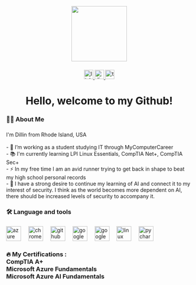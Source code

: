 <div align="center">
  <img height="150" src="https://drive.google.com/file/d/1NE-yM8mJ4dj_lXngMLY0fa7vlyskXNfb/view?usp=sharing"  />
</div>

###

<div align="center">
  <a href="https://www.linkedin.com/in/dillin-alexander-17550b31a/" target="_blank">
    <img src="https://img.shields.io/static/v1?message=LinkedIn&logo=linkedin&label=&color=0077B5&logoColor=white&labelColor=&style=for-the-badge" height="25" alt="linkedin logo"  />
  </a>
  <a href="discordapp.com/users/strongmand92" target="_blank">
    <img src="https://img.shields.io/static/v1?message=Discord&logo=discord&label=&color=7289DA&logoColor=white&labelColor=&style=for-the-badge" height="25" alt="discord logo"  />
  </a>
  <a href="https://tryhackme.com/r/p/Dillin.Alexander" target="_blank">
    <img src="https://img.shields.io/static/v1?message=TryHackMe&logo=tryhackme&label=&color=88cc14&logoColor=white&labelColor=&style=for-the-badge" height="25" alt="tryhackme logo"  />
  </a>
</div>

###

<h1 align="center">Hello, welcome to my Github!</h1>

###

<h3 align="left">👩‍💻  About Me</h3>

###

<p align="left">I'm Dillin from Rhode Island, USA<br><br>- 🔭 I’m working as a student studying IT through MyComputerCareer<br>- 📚 I'm currently learning LPI Linux Essentials, CompTIA Net+, CompTIA Sec+<br>- ⚡ In my free time I am an avid runner trying to get back in shape to beat my high school personal records<br>- 🧠  I have a strong desire to continue my learning of AI and connect it to my interest of security. I think as the world becomes more dependent on AI, there should be increased levels of security to accompany it.</p>

###

<h3 align="left">🛠 Language and tools</h3>

###

<div align="left">
  <img src="https://cdn.jsdelivr.net/gh/devicons/devicon/icons/azure/azure-original.svg" height="40" alt="azure logo"  />
  <img width="12" />
  <img src="https://cdn.jsdelivr.net/gh/devicons/devicon/icons/chrome/chrome-original.svg" height="40" alt="chrome logo"  />
  <img width="12" />
  <img src="https://cdn.jsdelivr.net/gh/devicons/devicon/icons/github/github-original.svg" height="40" alt="github logo"  />
  <img width="12" />
  <img src="https://cdn.jsdelivr.net/gh/devicons/devicon/icons/googlecloud/googlecloud-original.svg" height="40" alt="googlecloud logo"  />
  <img width="12" />
  <img src="https://cdn.jsdelivr.net/gh/devicons/devicon/icons/google/google-original.svg" height="40" alt="google logo"  />
  <img width="12" />
  <img src="https://cdn.jsdelivr.net/gh/devicons/devicon/icons/linux/linux-original.svg" height="40" alt="linux logo"  />
  <img width="12" />
  <img src="https://cdn.jsdelivr.net/gh/devicons/devicon/icons/pycharm/pycharm-original.svg" height="40" alt="pycharm logo"  />
</div>

###

<h3 align="left">🔥   My Certifications :<br>CompTIA A+<br>Microsoft Azure Fundamentals<br>Microsoft Azure AI Fundamentals</h3>

###
